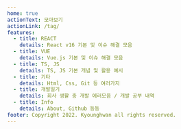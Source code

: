 ```yaml
---
home: true
actionText: 모아보기
actionLink: /tag/
features:
  - title: REACT
    details: React v16 기본 및 이슈 해결 모음
  - title: VUE
    details: Vue.js 기본 및 이슈 해결 모음
  - title: TS, JS
    details: TS, JS 기본 개념 및 활용 예시
  - title: 기타
    details: Html, Css, Git 등 여러가지
  - title: 개발일기
    details: 회사 생활 중 개발 에러모음 / 개발 공부 내역
  - title: Info
    details: About, Github 등등
footer: Copyright 2022. Kyounghwan all rights reserved.
---
```

